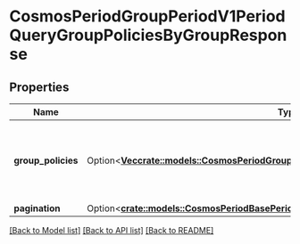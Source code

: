 # CosmosPeriodGroupPeriodV1PeriodQueryGroupPoliciesByGroupResponse

## Properties

Name | Type | Description | Notes
------------ | ------------- | ------------- | -------------
**group_policies** | Option<[**Vec<crate::models::CosmosPeriodGroupPeriodV1PeriodGroupPolicyInfo>**](cosmos.group.v1.GroupPolicyInfo.md)> | group_policies are the group policies info associated with the provided group. | [optional]
**pagination** | Option<[**crate::models::CosmosPeriodBasePeriodQueryPeriodV1beta1PeriodPageResponse**](cosmos.base.query.v1beta1.PageResponse.md)> |  | [optional]

[[Back to Model list]](../README.md#documentation-for-models) [[Back to API list]](../README.md#documentation-for-api-endpoints) [[Back to README]](../README.md)


